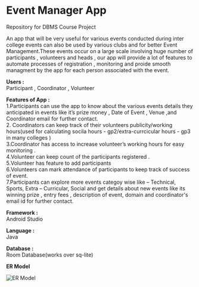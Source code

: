 # Event Manager App  
Repository  for DBMS Course Project  

An app that will be very useful for various events conducted during inter college events can also be used by various clubs and  for better Event Management.These events occur on a large scale  involving huge number of participants , volunteers and heads , our app will provide a lot of features to automate processes of registration , monitoring and proide smooth managment by the app for each person associated with the event. 
  
**Users :**    
Participant , Coordinator , Volunteer     
    
**Features of App :**    
1.Participants can use the app to know about the various events details they anticipated in  events like it’s  prize money  , Date of Event , Venue ,and Coordinator email for further contact.    
2. Coordinators can keep track of their volunteers publicity/working hours(used for calculating socila hours - gp2/extra-currcicular hours - gp3 in many colleges )    
3.Coordinator  has access to increase volunteer’s working hours for easy monitoring .    
4.Volunteer can keep count of the participants registered .    
5.Volunteer has feature to add participants     
6.Volunteers can mark attendance of participants to keep track of success of event.    
7.Participants can explore more events categoy wise like – Technical, Sports, Extra – Curricular, Social and get details about new events like its winning prize , entry fees , description of event, domain and coordinator's email id for further contact.   
  
**Framework :**       
Android Studio  
  
**Language :**        
Java  

**Database :**     
Room Database(works over sq-lite)  

**ER Model**

  
![ER Model](https://github.com/sakshi170920/EventManagerApp/blob/master/ER%20MODEL%20DBMS.JPG)  




